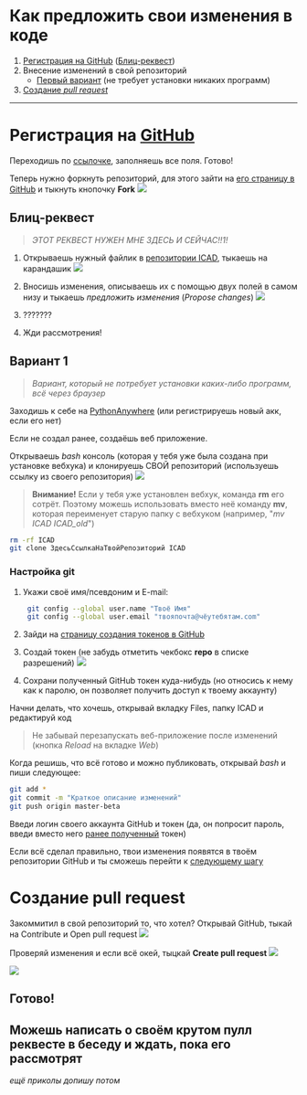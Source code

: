 # Как предложить свои изменения в коде

1. [Регистрация на GitHub](./CONTRIBUTE.md#Регистрация-на-GitHub) ([Блиц-реквест](./CONTRIBUTE.md#Блиц-реквест))
2. Внесение изменений в свой репозиторий
   * [Первый вариант](./CONTRIBUTE.md#Вариант-1) (не требует установки никаких программ)
3. [Создание *pull request*](./CONTRIBUTE.md#Создание-pull-request)

---

# Регистрация на [GitHub](https://github.com/signup)

Переходишь по [ссылочке](https://github.com/signup), заполняешь все поля. Готово!

Теперь нужно форкнуть репозиторий, для этого зайти на [его страницу в GitHub](https://github.com/elchinchel/ICAD) и тыкнуть кнопочку **Fork**
![](https://sun9-67.userapi.com/impg/yhZ279ZOkNrJvM4XyUQ3I-9ao3zcg8Q1VSDJ-w/PR0Rq32yUlM.jpg?size=1280x677&quality=96&sign=69567704d0782d67d9cd364b08aea8b6&type=album)

## Блиц-реквест

>*ЭТОТ РЕКВЕСТ НУЖЕН МНЕ ЗДЕСЬ И СЕЙЧАС!!1!*

1. Открываешь нужный файлик в [репозитории ICAD](https://github.com/elchinchel/ICAD), тыкаешь на карандашик
![](https://sun9-51.userapi.com/impg/NMVJL4_zmSlVWkHEgLJaPmrUg7DFQaV2HrStZw/ezZI5sgZOhE.jpg?size=1280x677&quality=96&sign=4f75b1cbeab2946dafd095e7c18b1686&type=album)

2. Вносишь изменения, описываешь их с помощью двух полей в самом низу и тыкаешь *предложить изменения* (*Propose changes*)
![](https://sun9-83.userapi.com/impg/2W_b1EotOjqkH1UNx7VqsS2vLGeVLW8LhZ6f2g/KAnyM9VBfSw.jpg?size=1280x677&quality=96&sign=cb78e624d315a68cec0cc8b3ba1074b4&type=album)

3. ???????

4. Жди рассмотрения!

## Вариант 1

>*Вариант, который не потребует установки каких-либо программ, всё через браузер*

Заходишь к себе на [PythonAnywhere](https://eu.pythonanywhere.com) (или регистрируешь новый акк, если его нет)

Если не создал ранее, создаёшь веб приложение.

Открываешь *bash* консоль (которая у тебя уже была создана при установке вебхука) и клонируешь СВОЙ репозиторий (используешь ссылку из своего репозитория)
![](https://sun9-61.userapi.com/impg/lwa-EpeLjJik8r4Yb1JJRnFhwbz0lNEIHRu5DA/jNc0AcU-eA8.jpg?size=1280x677&quality=96&sign=5330f4818ce2374218627ffa66e6b36c&type=album)

> **Внимание!** Если у тебя уже установлен вебхук, команда **rm** его сотрёт. Поэтому можешь использовать вместо неё команду **mv**, которая переименует старую папку с вебхуком (например, "*mv ICAD ICAD_old*")

```bash
rm -rf ICAD
git clone ЗдесьСсылкаНаТвойРепозиторий ICAD
```

### Настройка **git**
1. Укажи своё имя/псевдоним и E-mail:
   ```bash
    git config --global user.name "Твоё Имя"
    git config --global user.email "твояпочта@чёутебятам.com"
    ```

2. Зайди на [страницу создания токенов в GitHub](https://github.com/settings/tokens)

3. Создай токен (не забудь отметить чекбокс **repo** в списке разрешений)
![](https://sun9-68.userapi.com/impg/2UnynhTTSHZYqpFzyTMKbcRzXhFhuWuMBVSfiw/3zm4OkS8q8s.jpg?size=722x138&quality=96&sign=4c0a9657730d3c080dd2360f1275d091&type=album)
4. Сохрани полученный GitHub токен куда-нибудь (но относись к нему как к паролю, он позволяет получить доступ к твоему аккаунту)

Начни делать, что хочешь, открывай вкладку Files, папку ICAD и редактируй код

> Не забывай перезапускать веб-приложение после изменений (кнопка *Reload* на вкладке *Web*)

Когда решишь, что всё готово и можно публиковать, открывай *bash* и пиши следующее:
```bash
git add *
git commit -m "Краткое описание изменений"
git push origin master-beta
```

Введи логин своего аккаунта GitHub и токен (да, он попросит пароль, введи вместо него [ранее полученный](./CONTRIBUTE.md#Настройка-git) токен)

Если всё сделал правильно, твои изменения появятся в твоём репозитории GitHub и ты сможешь перейти к [следующему шагу](./CONTRIBUTE.md#Создание-pull-request)

# Создание pull request

Закоммитил в свой репозиторий то, что хотел? Открывай GitHub, тыкай на Contribute и Open pull request
![](https://sun9-58.userapi.com/impg/G-5bYsn1lUpjFBzTXykOs5MNulSABhs8B4Tz-g/wh4v3p71bX8.jpg?size=1280x677&quality=96&sign=583039d5b55223e70f4a3a111b57518d&type=album)

Проверяй изменения и если всё окей, тыцкай **Create pull request**
![](https://sun9-55.userapi.com/impg/ydPS1nS01HyYHUtET6EiUTdMJfBaeDqjRhzo2A/sXxWKqqbTyQ.jpg?size=1280x677&quality=96&sign=45fea27179ee0bf3d3a8d96c89df50e3&type=album)

![](https://sun9-42.userapi.com/impg/-aTACZ3hhoNSvTaZJBX-OcoRlF0Yl3LPMUW2fA/mNt2awNoVbY.jpg?size=1280x677&quality=96&sign=3b404b098e0f58e0079b816e4e61d824&type=album)

## Готово!
## Можешь написать о своём крутом пулл реквесте в беседу и ждать, пока его рассмотрят

*ещё приколы допишу потом*